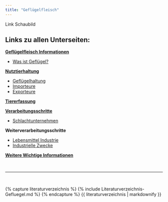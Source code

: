```yaml
---
title: "Geflügelfleisch"
---
```


Link Schaubild 

## Links zu allen Unterseiten:

[**Geflügelfleisch Informationen**](Gefluegelfleisch-Informationen.html)

- [Was ist Geflügel?](Gefluegelfleisch-Informationen/Was-ist-Gefluegel.html)

[**Nutztierhaltung**](Nutztierhaltung/Nutztierhaltung.html)

- [Geflügelhaltung](Nutztierhaltung/Gefluegelhaltung.html)
- [Importeure](Nutztierhaltung/Importeure.html)
- [Exporteure](Nutztierhaltung/Exporteure.html)

[**Tiererfassung**](Tiererfassung/Tiererfassung.html)

[**Verarbeitungsschritte**](Verarbeitungsschritte/Verarbeitungsschritte.html)

- [Schlachtunternehmen](Verarbeitungsschritte/Schlachtunternehmen.html)

**Weiterverarbeitungsschritte**

- [Lebensmittel Industrie](Weiterverarbeitungsschritte/Lebensmittel-Industrie.html)
- [Industrielle Zwecke](Weiterverarbeitungsschritte/Industrielle-Zwecke.html)
  
[**Weitere Wichtige Informationen**](Weitere-Wichtige-Informationen.html)




<br>

---

<br> 


{% capture literaturverzeichnis %} 
{% include Literaturverzeichnis-Gefluegel.md %} 
{% endcapture %} 
{{ literaturverzeichnis | markdownify }}
